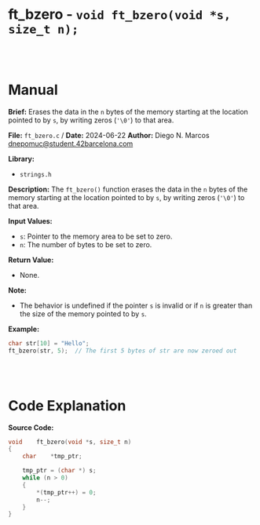 # ft_bzero - `void ft_bzero(void *s, size_t n);`
<br>
<br>

# Manual
**Brief:**
Erases the data in the `n` bytes of the memory starting at the location pointed to by `s`, by writing zeros (`'\0'`) to that area.

**File:** `ft_bzero.c` / **Date:** 2024-06-22
**Author:** Diego N. Marcos <dnepomuc@student.42barcelona.com>

**Library:**
* `strings.h `

**Description:**
The `ft_bzero()` function erases the data in the `n` bytes of the memory starting at the location pointed to by `s`, by writing zeros (`'\0'`) to that area.

**Input Values:**
* `s`: Pointer to the memory area to be set to zero.
* `n`: The number of bytes to be set to zero.

**Return Value:**
* None.

**Note:**
- The behavior is undefined if the pointer `s` is invalid or if `n` is greater than the size of the memory pointed to by `s`.

**Example:**
```c
char str[10] = "Hello";
ft_bzero(str, 5);  // The first 5 bytes of str are now zeroed out
```

<br>
<br>

# Code Explanation
**Source Code:**
``` C
void	ft_bzero(void *s, size_t n)
{
	char	*tmp_ptr;

	tmp_ptr = (char *) s;
	while (n > 0)
	{
		*(tmp_ptr++) = 0;
		n--;
	}
}


```